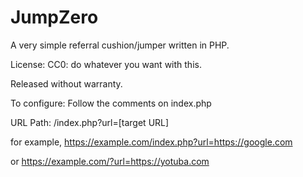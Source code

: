 # JumpZero
A very simple referral cushion/jumper written in PHP.

License: CC0: do whatever you want with this.

Released without warranty.

To configure: Follow the comments on index.php

URL Path: /index.php?url=[target URL]

for example, https://example.com/index.php?url=https://google.com

or https://example.com/?url=https://yotuba.com
